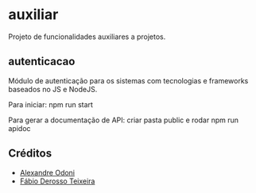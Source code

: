 # auxiliar
Projeto de funcionalidades auxiliares a projetos.

## autenticacao

Módulo de autenticação para os sistemas com tecnologias e frameworks baseados no JS e NodeJS.

Para iniciar: npm run start

Para gerar a documentação de API: criar pasta public e rodar npm run apidoc

## Créditos

- [Alexandre Odoni](https://github.com/aleodoni)
- [Fábio Derosso Teixeira](https://github.com/fderosso)
